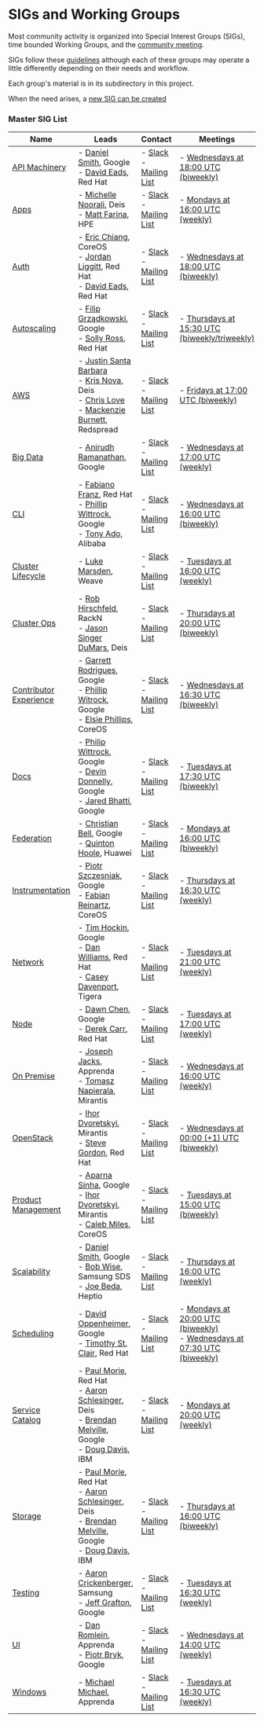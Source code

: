 # SIGs and Working Groups

Most community activity is organized into Special Interest Groups (SIGs),
time bounded Working Groups, and the [community meeting](communication.md#Meeting).

SIGs follow these [guidelines](governance.md) although each of these groups may operate a little differently
depending on their needs and workflow.

Each group's material is in its subdirectory in this project.

When the need arises, a [new SIG can be created](sig-creation-procedure.md)

### Master SIG List

| Name | Leads | Contact | Meetings |
|------|-------|---------|----------|
|[API Machinery](sig-api-machinery/README.md)|- [Daniel Smith](https://github.com/lavalamp), Google<br>- [David Eads](https://github.com/deads2k), Red Hat<br>|- [Slack](https://kubernetes.slack.com/messages/sig-api-machinery)<br>- [Mailing List](https://groups.google.com/forum/#!forum/kubernetes-sig-api-machinery)|- [Wednesdays at 18:00 UTC (biweekly)](https://staging.talkgadget.google.com/hangouts/_/google.com/kubernetes-sig)<br>
|[Apps](sig-apps/README.md)|- [Michelle Noorali](https://github.com/michelleN), Deis<br>- [Matt Farina](https://github.com/mattfarina), HPE<br>|- [Slack](https://kubernetes.slack.com/messages/sig-apps)<br>- [Mailing List](https://groups.google.com/forum/#!forum/kubernetes-sig-apps)|- [Mondays at 16:00 UTC (weekly)](https://zoom.us/j/4526666954)<br>
|[Auth](sig-auth/README.md)|- [Eric Chiang](https://github.com/ericchiang), CoreOS<br>- [Jordan Liggitt](https://github.com/liggitt), Red Hat<br>- [David Eads](https://github.com/deads2k), Red Hat<br>|- [Slack](https://kubernetes.slack.com/messages/sig-auth)<br>- [Mailing List](https://groups.google.com/forum/#!forum/kubernetes-sig-auth)|- [Wednesdays at 18:00 UTC (biweekly)](https://zoom.us/my/k8s.sig.auth)<br>
|[Autoscaling](sig-autoscaling/README.md)|- [Filip Grządkowski](https://github.com/fgrzadkowski), Google<br>- [Solly Ross](https://github.com/directxman12), Red Hat<br>|- [Slack](https://kubernetes.slack.com/messages/sig-autoscaling)<br>- [Mailing List](https://groups.google.com/forum/#!forum/kubernetes-sig-autoscaling)|- [Thursdays at 15:30 UTC (biweekly/triweekly)](https://plus.google.com/hangouts/_/google.com/k8s-autoscaling)<br>
|[AWS](sig-aws/README.md)|- [Justin Santa Barbara](https://github.com/justinsb)<br>- [Kris Nova](https://github.com/kris-nova), Deis<br>- [Chris Love](https://github.com/chrislovecnm)<br>- [Mackenzie Burnett](https://github.com/mfburnett), Redspread<br>|- [Slack](https://kubernetes.slack.com/messages/sig-aws)<br>- [Mailing List](https://groups.google.com/forum/#!forum/kubernetes-sig-aws)|- [Fridays at 17:00 UTC (biweekly)](https://zoom.us/my/k8ssigaws)<br>
|[Big Data](sig-big-data/README.md)|- [Anirudh Ramanathan](https://github.com/foxish), Google<br>|- [Slack](https://kubernetes.slack.com/messages/sig-big-data)<br>- [Mailing List](https://groups.google.com/forum/#!forum/kubernetes-sig-big-data)|- [Wednesdays at 17:00 UTC (weekly)](https://zoom.us/my/sig.big.data)<br>
|[CLI](sig-cli/README.md)|- [Fabiano Franz](https://github.com/fabianofranz), Red Hat<br>- [Phillip Wittrock](https://github.com/pwittrock), Google<br>- [Tony Ado](https://github.com/AdoHe), Alibaba<br>|- [Slack](https://kubernetes.slack.com/messages/sig-cli)<br>- [Mailing List](https://groups.google.com/forum/#!forum/kubernetes-sig-cli)|- [Wednesdays at 16:00 UTC (biweekly)](https://zoom.us/my/sigcli)<br>
|[Cluster Lifecycle](sig-cluster-lifecycle/README.md)|- [Luke Marsden](https://github.com/lukemarsden), Weave<br>|- [Slack](https://kubernetes.slack.com/messages/sig-cluster-lifecycle)<br>- [Mailing List](https://groups.google.com/forum/#!forum/kubernetes-sig-cluster-lifecycle)|- [Tuesdays at 16:00 UTC (weekly)](https://zoom.us/j/166836%E2%80%8B624)<br>
|[Cluster Ops](sig-cluster-ops/README.md)|- [Rob Hirschfeld](https://github.com/zehicle), RackN<br>- [Jason Singer DuMars](https://github.com/jdumars), Deis<br>|- [Slack](https://kubernetes.slack.com/messages/sig-cluster-ops)<br>- [Mailing List](https://groups.google.com/forum/#!forum/kubernetes-sig-cluster-ops)|- [Thursdays at 20:00 UTC (biweekly)](https://zoom.us/j/297937771)<br>
|[Contributor Experience](sig-contribx/README.md)|- [Garrett Rodrigues](https://github.com/grodrigues3), Google<br>- [Phillip Witrock](https://github.com/pwittrock), Google<br>- [Elsie Phillips](https://github.com/Phillels), CoreOS<br>|- [Slack](https://kubernetes.slack.com/messages/wg-contribex)<br>- [Mailing List](https://groups.google.com/forum/#!forum/kubernetes-wg-contribex)|- [Wednesdays at 16:30 UTC (biweekly)](https://zoom.us/j/7658488911)<br>
|[Docs](sig-docs/README.md)|- [Philip Wittrock](https://github.com/pwittrock), Google<br>- [Devin Donnelly](https://github.com/devin-donnelly), Google<br>- [Jared Bhatti](https://github.com/jaredbhatti), Google<br>|- [Slack](https://kubernetes.slack.com/messages/sig-docs)<br>- [Mailing List](https://groups.google.com/forum/#!forum/kubernetes-sig-docs)|- [Tuesdays at 17:30 UTC (biweekly)](https://zoom.us/j/678394311)<br>
|[Federation](sig-federation/README.md)|- [Christian Bell](https://github.com/csbell), Google<br>- [Quinton Hoole](https://github.com/quinton-hoole), Huawei<br>|- [Slack](https://kubernetes.slack.com/messages/sig-federation)<br>- [Mailing List](https://groups.google.com/forum/#!forum/kubernetes-sig-federation)|- [Mondays at 16:00 UTC (biweekly)](https://plus.google.com/hangouts/_/google.com/ubernetes)<br>
|[Instrumentation](sig-instrumentation/README.md)|- [Piotr Szczesniak](https://github.com/piosz), Google<br>- [Fabian Reinartz](https://github.com/fabxc), CoreOS<br>|- [Slack](https://kubernetes.slack.com/messages/sig-instrumentation)<br>- [Mailing List](https://groups.google.com/forum/#!forum/kubernetes-sig-instrumentation)|- [Thursdays at 16:30 UTC (weekly)](https://zoom.us/j/5342565819)<br>
|[Network](sig-network/README.md)|- [Tim Hockin](https://github.com/thockin), Google<br>- [Dan Williams](https://github.com/dcbw), Red Hat<br>- [Casey Davenport](https://github.com/caseydavenport), Tigera<br>|- [Slack](https://kubernetes.slack.com/messages/sig-network)<br>- [Mailing List](https://groups.google.com/forum/#!forum/kubernetes-sig-network)|- [Tuesdays at 21:00 UTC (weekly)](https://zoom.us/j/5806599998)<br>
|[Node](sig-node/README.md)|- [Dawn Chen](https://github.com/dchen1107), Google<br>- [Derek Carr](https://github.com/derekwaynecarr), Red Hat<br>|- [Slack](https://kubernetes.slack.com/messages/sig-node)<br>- [Mailing List](https://groups.google.com/forum/#!forum/kubernetes-sig-node)|- [Tuesdays at 17:00 UTC (weekly)](https://plus.google.com/hangouts/_/google.com/sig-node-meetup?authuser=0)<br>
|[On Premise](sig-on-prem/README.md)|- [Joseph Jacks](https://github.com/josephjacks), Apprenda<br>- [Tomasz Napierala](https://github.com/zen), Mirantis<br>|- [Slack](https://kubernetes.slack.com/messages/sig-onprem)<br>- [Mailing List](https://groups.google.com/forum/#!forum/kubernetes-sig-on-prem)|- [Wednesdays at 16:00 UTC (weekly)](https://zoom.us/my/k8s.sig.onprem)<br>
|[OpenStack](sig-openstack/README.md)|- [Ihor Dvoretskyi](https://github.com/idvoretskyi), Mirantis<br>- [Steve Gordon](https://github.com/xsgordon), Red Hat<br>|- [Slack](https://kubernetes.slack.com/messages/sig-openstack)<br>- [Mailing List](https://groups.google.com/forum/#!forum/kubernetes-sig-openstack)|- [Wednesdays at 00:00 (+1) UTC (biweekly)](https://zoom.us/j/417251241)<br>
|[Product Management](sig-pm/README.md)|- [Aparna Sinha](https://github.com/apsinha), Google<br>- [Ihor Dvoretskyi](https://github.com/idvoretskyi), Mirantis<br>- [Caleb Miles](https://github.com/calebamiles), CoreOS<br>|- [Slack](https://kubernetes.slack.com/messages/sig-pm)<br>- [Mailing List](https://groups.google.com/forum/#!forum/kubernetes-pm)|- [Tuesdays at 15:00 UTC (biweekly)](https://zoom.us/j/845373595)<br>
|[Scalability](sig-scalability/README.md)|- [Daniel Smith](https://github.com/lavalamp), Google<br>- [Bob Wise](https://github.com/countspongebob), Samsung SDS<br>- [Joe Beda](https://github.com/jbeda), Heptio<br>|- [Slack](https://kubernetes.slack.com/messages/sig-scalability)<br>- [Mailing List](https://groups.google.com/forum/#!forum/kubernetes-sig-scale)|- [Thursdays at 16:00 UTC (weekly)](https://zoom.us/j/989573207)<br>
|[Scheduling](sig-scheduling/README.md)|- [David Oppenheimer](https://github.com/davidopp), Google<br>- [Timothy St. Clair](https://github.com/timothysc), Red Hat<br>|- [Slack](https://kubernetes.slack.com/messages/sig-scheduling)<br>- [Mailing List](https://groups.google.com/forum/#!forum/kubernetes-sig-scheduling)|- [Mondays at 20:00 UTC (biweekly)](https://zoom.us/zoomconference?m=rN2RrBUYxXgXY4EMiWWgQP6Vslgcsn86)<br>- [Wednesdays at 07:30 UTC (biweekly)](https://zoom.us/zoomconference?m=rN2RrBUYxXgXY4EMiWWgQP6Vslgcsn86)<br>
|[Service Catalog](sig-service-catalog/README.md)|- [Paul Morie](https://github.com/pmorie), Red Hat<br>- [Aaron Schlesinger](https://github.com/arschles), Deis<br>- [Brendan Melville](https://github.com/bmelville), Google<br>- [Doug Davis](https://github.com/duglin), IBM<br>|- [Slack](https://kubernetes.slack.com/messages/sig-service-catalog)<br>- [Mailing List](https://groups.google.com/forum/#!forum/kubernetes-sig-service-catalog)|- [Mondays at 20:00 UTC (weekly)](https://zoom.us/j/7201225346)<br>
|[Storage](sig-storage/README.md)|- [Paul Morie](https://github.com/pmorie), Red Hat<br>- [Aaron Schlesinger](https://github.com/arschles), Deis<br>- [Brendan Melville](https://github.com/bmelville), Google<br>- [Doug Davis](https://github.com/duglin), IBM<br>|- [Slack](https://kubernetes.slack.com/messages/sig-storage)<br>- [Mailing List](https://groups.google.com/forum/#!forum/kubernetes-sig-storage)|- [Thursdays at 16:00 UTC (biweekly)](https://zoom.us/j/614261834)<br>
|[Testing](sig-testing/README.md)|- [Aaron Crickenberger](https://github.com/spiffxp), Samsung<br>- [Jeff Grafton](https://github.com/ixdy), Google<br>|- [Slack](https://kubernetes.slack.com/messages/sig-testing)<br>- [Mailing List](https://groups.google.com/forum/#!forum/kubernetes-sig-testing)|- [Tuesdays at 16:30 UTC (weekly)](https://zoom.us/j/553910341)<br>
|[UI](sig-ui/README.md)|- [Dan Romlein](https://github.com/romlein), Apprenda<br>- [Piotr Bryk](https://github.com/bryk), Google<br>|- [Slack](https://kubernetes.slack.com/messages/sig-ui)<br>- [Mailing List](https://groups.google.com/forum/#!forum/kubernetes-sig-ui)|- [Wednesdays at 14:00 UTC (weekly)](https://groups.google.com/forum/#!forum/kubernetes-sig-ui)<br>
|[Windows](sig-windows/README.md)|- [Michael Michael](https://github.com/michmike77), Apprenda<br>|- [Slack](https://kubernetes.slack.com/messages/sig-windows)<br>- [Mailing List](https://groups.google.com/forum/#!forum/kubernetes-sig-windows)|- [Tuesdays at 16:30 UTC (weekly)](https://zoom.us/my/sigwindows)<br>

